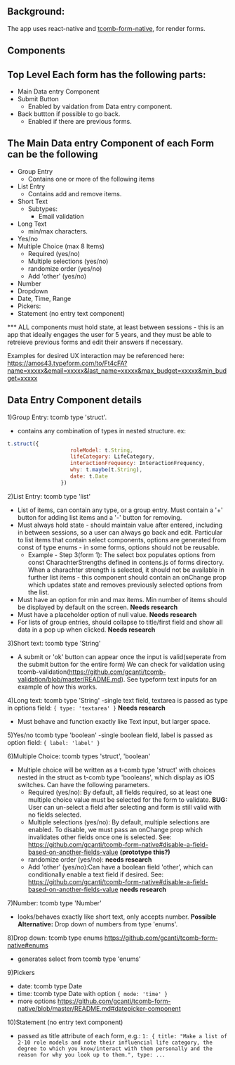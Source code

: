 ## Background:

The app uses react-native and [tcomb-form-native](https://github.com/gcanti/tcomb-form-native/), for render forms.

## Components

## Top Level Each form has the following parts:
- Main Data entry Component
- Submit Button
   - Enabled by vaidation from Data entry component.
- Back buttton if possible to go back.
   - Enabled if there are previous forms.

## The Main Data entry Component of each Form can be the following
- Group Entry
    - Contains one or more of the following items
- List Entry
    - Contains add and remove items.
- Short Text 
    - Subtypes:
        - Email validation
- Long Text
    - min/max characters.
- Yes/no 
- Multiple Choice (max 8 Items)
    - Required  (yes/no)
    - Multiple selections (yes/no)
    - randomize order (yes/no)
    - Add 'other' (yes/no)
- Number
- Dropdown
-   Date, Time, Range
- Pickers:
- Statement (no entry text component)


*** ALL components must hold state, at least between sessions - this is an app that ideally engages the user for 5 years, and they must be able to retreieve previous forms and edit their answers if necessary.

Examples for desired UX interaction may be referenced here: https://amos43.typeform.com/to/Ft4cFA?name=xxxxx&email=xxxxx&last_name=xxxxx&max_budget=xxxxx&min_budget=xxxxx


## Data Entry Component details
1)Group Entry: tcomb type 'struct'.
- contains any combination of types in nested structure. ex:
```javascript
t.struct({
                    roleModel: t.String,
                    lifeCategory: LifeCategory,
                    interactionFrequency: InteractionFrequency,
                    why: t.maybe(t.String),
                    date: t.Date
                 })
```

2)List Entry: tcomb type 'list'
- List of items, can contain any type, or a group entry. Must contain a '+' button for adding list items and a '-' button for removing.
- Must always hold state - should maintain value after entered, including in between sessions, so a user can always go back and edit. Particular to list items that contain select components, options are generated from const of type enums - in some forms, options should not be reusable.
  - Example - Step 3(form 1):
     The select box populates options from const CharachterStrengths defined in contens.js of forms directory. When a charachter strength is selected, it should not be available in further list items - this component should contain an onChange prop which updates state and removes previously selected options from the list.
- Must have an option for min and max items. Min number of items should be displayed by default on the screen. **Needs research**
- Must have a placeholder option of null value. **Needs research**
- For lists of group entries, should collapse to title/first field and show all data in a pop up when clicked. **Needs research**

3)Short text: tcomb type 'String'
- A submit or 'ok' button can appear once the input is valid(seperate from the submit button for the entire form) We can check for validation using tcomb-validation(https://github.com/gcanti/tcomb-validation/blob/master/README.md). See typeform text inputs for an example of how this works.

4)Long text: tcomb type 'String'
-single text field, textarea is passed as type in options field: ```{ type: 'textarea' }``` **Needs research**
- Must behave and function exactly like Text input, but larger space. 

5)Yes/no tcomb type 'boolean'
-single boolean field, label is passed as option field: ```{ label: 'label' }```

6)Multiple Choice: tcomb types 'struct', 'boolean'
- Multiple choice will be written as a t-comb type 'struct' with choices nested in the struct as t-comb type 'booleans', which display as iOS switches. Can have the following parameters. 
    - Required  (yes/no): By default, all fields required, so at least one multiple choice value must be selected for the form to validate. **BUG:** User can un-select a field after selecting and form is still valid with no fields selected.
    - Multiple selections (yes/no): By default, multiple selections are enabled. To disable, we must pass an onChange prop which invalidates other fields once one is selected. See: https://github.com/gcanti/tcomb-form-native#disable-a-field-based-on-another-fields-value **(prototype this?)**
    - randomize order (yes/no): **needs research**
    - Add 'other' (yes/no):Can have a boolean field 'other', which can conditionally enable a text field if desired. See:
   https://github.com/gcanti/tcomb-form-native#disable-a-field-based-on-another-fields-value **needs research**

7)Number: tcomb type 'Number'
- looks/behaves exactly like short text, only accepts number. **Possible Alternative:** Drop down of numbers from type 'enums'.

8)Drop down: tcomb type enums https://github.com/gcanti/tcomb-form-native#enums
- generates select from tcomb type 'enums'

9)Pickers
- date: tcomb type Date
- time: tcomb type Date with option ``` { mode: 'time' } ```
- more options https://github.com/gcanti/tcomb-form-native/blob/master/README.md#datepicker-component

10)Statement (no entry text component)
- passed as title attribute of each form, e.g.: 
``` 1: { title: "Make a list of 2-10 role models and note their influencial life category, the degree to which you know/interact with them personally and the reason for why you look up to them.", type: ... ```






